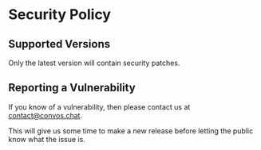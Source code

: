 # Security Policy

## Supported Versions

Only the latest version will contain security patches.

## Reporting a Vulnerability

If you know of a vulnerability, then please contact us at [contact@convos.chat](mailto:contact@convos.chat).

This will give us some time to make a new release before letting the public know what the issue is.
